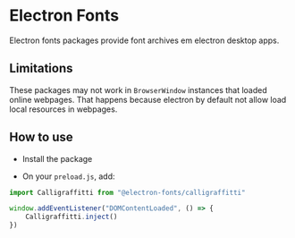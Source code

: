 # Electron Fonts

Electron fonts packages provide font archives em electron desktop apps.

## Limitations

These packages may not work in `BrowserWindow` instances that loaded online webpages. That happens because electron by default not allow load local resources in webpages.

## How to use

* Install the package

* On your `preload.js`, add:

```ts
import Calligraffitti from "@electron-fonts/calligraffitti"

window.addEventListener("DOMContentLoaded", () => {
    Calligraffitti.inject()
})
```